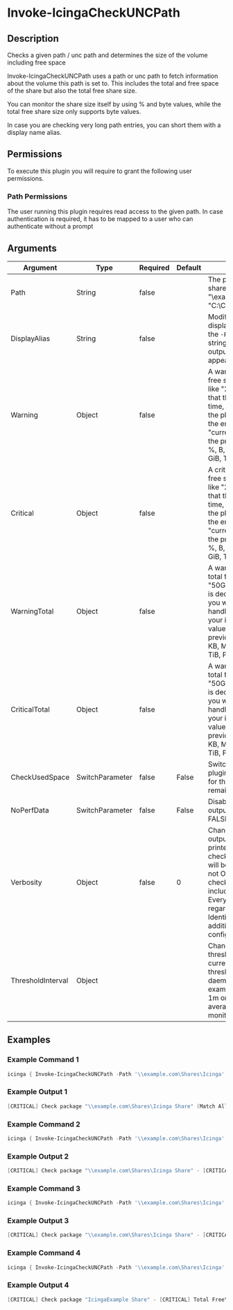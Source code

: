 
# Invoke-IcingaCheckUNCPath

## Description

Checks a given path / unc path and determines the size of the volume including free space

Invoke-IcingaCheckUNCPath uses a path or unc path to fetch information about the volume this
path is set to. This includes the total and free space of the share but also the total free share size.

You can monitor the share size itself by using % and byte values, while the total free share size only supports byte values.

In case you are checking very long path entries, you can short them with a display name alias.

## Permissions

To execute this plugin you will require to grant the following user permissions.

### Path Permissions

The user running this plugin requires read access to the given path. In case authentication is required, it has to be mapped to a user
who can authenticate without a prompt

## Arguments

| Argument | Type | Required | Default | Description |
| ---      | ---  | ---      | ---     | ---         |
| Path | String | false |  | The path to a volume or network share you want to monitor, like "\\example.com\Home" or "C:\ClusterSharedVolume\Volume1" |
| DisplayAlias | String | false |  | Modifies the plugin output to not display the value provided within the `-Path` argument but to use this string value instead of shorten the output and make it more visual appealing. |
| Warning | Object | false |  | A warning threshold for the shares free space in either % or byte units, like "20%:" or "50GB:" Please note that this value is decreasing over time, therefor you will have to use the plugin handler and add ":" at the end of your input to check for "current value < threshold" like in the previous example  Allowed units: %, B, KB, MB, GB, TB, PB, KiB, MiB, GiB, TiB, PiB |
| Critical | Object | false |  | A critical threshold for the shares free space in either % or byte units, like "20%:" or "50GB:" Please note that this value is decreasing over time, therefor you will have to use the plugin handler and add ":" at the end of your input to check for "current value < threshold" like in the previous example  Allowed units: %, B, KB, MB, GB, TB, PB, KiB, MiB, GiB, TiB, PiB |
| WarningTotal | Object | false |  | A warning threshold for the shares total free space in byte units, like "50GB:" Please note that this value is decreasing over time, therefor you will have to use the plugin handler and add ":" at the end of your input to check for "current value < threshold" like in the previous example  Allowed units: B, KB, MB, GB, TB, PB, KiB, MiB, GiB, TiB, PiB |
| CriticalTotal | Object | false |  | A warning threshold for the shares total free space in byte units, like "50GB:" Please note that this value is decreasing over time, therefor you will have to use the plugin handler and add ":" at the end of your input to check for "current value < threshold" like in the previous example  Allowed units: B, KB, MB, GB, TB, PB, KiB, MiB, GiB, TiB, PiB |
| CheckUsedSpace | SwitchParameter | false | False | Switches the behaviour of the plugin from checking with threshold for the free space (default) to the remaining (used) space instead |
| NoPerfData | SwitchParameter | false | False | Disables the performance data output of this plugin. Default to FALSE. |
| Verbosity | Object | false | 0 | Changes the behavior of the plugin output which check states are printed: 0 (default): Only service checks/packages with state not OK will be printed 1: Only services with not OK will be printed including OK checks of affected check packages including Package config 2: Everything will be printed regardless of the check state 3: Identical to Verbose 2, but prints in addition the check package configuration e.g (All must be [OK]) |
| ThresholdInterval | Object |  |  | Change the value your defined threshold checks against from the current value to a collected time threshold of the Icinga for Windows daemon, as described [here](https://icinga.com/docs/icinga-for-windows/latest/doc/service/10-Register-Service-Checks/). An example for this argument would be 1m or 15m which will use the average of 1m or 15m for monitoring. |

## Examples

### Example Command 1

```powershell
icinga { Invoke-IcingaCheckUNCPath -Path '\\example.com\Shares\Icinga' -Critical '20TB:' }
```

### Example Output 1

```powershell
[CRITICAL] Check package "\\example.com\Shares\Icinga Share" (Match All) - [CRITICAL] Free Space\_ [CRITICAL] Free Space: Value "5105899364352B" is lower than threshold "20000000000000B"| 'share_free_bytes'=5105899364352B;;20000000000000: 'total_free_bytes'=5105899364352B;; 'share_size'=23016091746304B;; 'share_free_percent'=22.18%;;;0;100
```

### Example Command 2

```powershell
icinga { Invoke-IcingaCheckUNCPath -Path '\\example.com\Shares\Icinga' -Critical '40%:' }
```

### Example Output 2

```powershell
[CRITICAL] Check package "\\example.com\Shares\Icinga Share" - [CRITICAL] Free %\_ [CRITICAL] Free %: Value "22.18%" is lower than threshold "40%"| 'share_free_bytes'=5105899343872B;; 'total_free_bytes'=5105899343872B;; 'share_size'=23016091746304B;; 'share_free_percent'=22.18%;;40:;0;100
```

### Example Command 3

```powershell
icinga { Invoke-IcingaCheckUNCPath -Path '\\example.com\Shares\Icinga' -CriticalTotal '20TB:' }
```

### Example Output 3

```powershell
[CRITICAL] Check package "\\example.com\Shares\Icinga Share" - [CRITICAL] Total Free\_ [CRITICAL] Total Free: Value "5105899315200B" is lower than threshold "20000000000000B"| 'share_free_bytes'=5105899315200B;; 'total_free_bytes'=5105899315200B;;20000000000000: 'share_size'=23016091746304B;; 'share_free_percent'=22.18%;;;0;100
```

### Example Command 4

```powershell
icinga { Invoke-IcingaCheckUNCPath -Path '\\example.com\Shares\Icinga' -DisplayAlias 'IcingaExample' -CriticalTotal '20TB:' }
```

### Example Output 4

```powershell
[CRITICAL] Check package "IcingaExample Share" - [CRITICAL] Total Free\_ [CRITICAL] Total Free: Value "5105899069440B" is lower than threshold "20000000000000B"| 'share_free_bytes'=5105899069440B;; 'total_free_bytes'=5105899069440B;;20000000000000: 'share_size'=23016091746304B;; 'share_free_percent'=22.18%;;;0;100
```
